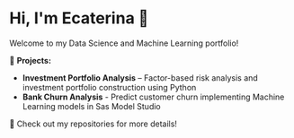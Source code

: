 # Hi, I'm Ecaterina 👋  
Welcome to my Data Science and Machine Learning portfolio!  

🚀 **Projects:**  
- **Investment Portfolio Analysis** – Factor-based risk analysis and investment portfolio construction using Python  
- **Bank Churn Analysis** - Predict customer churn implementing Machine Learning models in Sas Model Studio

📂 Check out my repositories for more details!  
